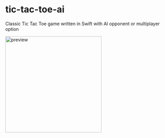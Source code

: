 # tic-tac-toe-ai
Classic Tic Tac Toe game written in Swift with AI opponent or multiplayer option

<img src="https://user-images.githubusercontent.com/44209013/121771396-69193480-cb6f-11eb-848c-0467b2fb701a.PNG" alt="preview" width="300"/>
